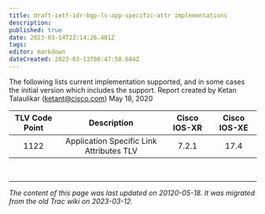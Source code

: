 ```yaml
---
title: draft-ietf-idr-bgp-ls-app-specific-attr implementations
description: 
published: true
date: 2023-03-14T22:14:26.401Z
tags: 
editor: markdown
dateCreated: 2023-03-13T06:47:50.684Z
---
```


The following lists current implementation supported, and in some cases the initial version which includes the support.
Report created by Ketan Talaulikar (ketant@cisco.com) May 18, 2020 

| TLV Code Point  |         Description                         |   Cisco IOS-XR   |    Cisco IOS-XE     |
|:---------------:|:-------------------------------------------:|:----------------:|:-------------------:|
|  1122           |  Application Specific Link Attributes TLV   |  7.2.1           |  17.4               |


&nbsp;
&nbsp;
&nbsp;

---

*The content of this page was last updated on 20120-05-18. It was migrated from the old Trac wiki on 2023-03-12.*